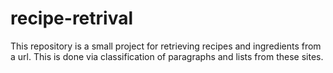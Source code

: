 # recipe-retrival

This repository is a small project for retrieving recipes and ingredients from a url. This is done via classification of paragraphs and lists from these sites.
